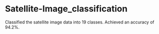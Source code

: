 # Satellite-Image_classification
Classified the satellite image data into 19 classes. Achieved an accuracy of 94.2%.
